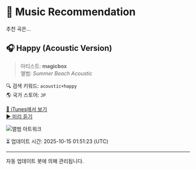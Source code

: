
# 🎵 Music Recommendation

추천 곡은...

## 🎧 Happy (Acoustic Version)  
> 아티스트: **magicbox**  
> 앨범: _Summer Beach Acoustic_  

🔍 검색 키워드: `acoustic+happy`  
🌎 국가 스토어: `JP`

[🔗 iTunes에서 보기](https://music.apple.com/jp/album/happy-acoustic-version/1131526782?i=1131526807&uo=4)  
[▶️ 미리 듣기](https://audio-ssl.itunes.apple.com/itunes-assets/AudioPreview115/v4/3a/e5/e6/3ae5e6a9-5303-539f-94ec-8d4d921b4ff2/mzaf_16579014356298921201.plus.aac.p.m4a)

![앨범 아트워크](https://is1-ssl.mzstatic.com/image/thumb/Music60/v4/41/8f/1c/418f1c95-c1e1-7540-80c5-11e74eb5e41a/summer-beach-acoustic_2.jpg/100x100bb.jpg)

⏳ 업데이트 시간: 2025-10-15 01:51:23 (UTC)

---
자동 업데이트 봇에 의해 관리됩니다.
